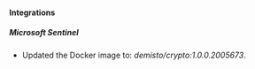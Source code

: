 
#### Integrations

##### Microsoft Sentinel

- Updated the Docker image to: *demisto/crypto:1.0.0.2005673*.

